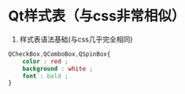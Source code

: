 # Qt样式表（与css非常相似）

1. 样式表语法基础(与css几乎完全相同)

```css
QCheckBox,QComboBox,QSpinBox{
    color : red ;
    background : white ;
    font : bold ;
}
```

